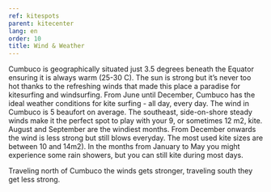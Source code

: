 ```yaml
---
ref: kitespots
parent: kitecenter
lang: en
order: 10
title: Wind & Weather
---
```

Cumbuco is geographically situated just 3.5 degrees beneath the Equator ensuring it is always warm (25-30 C). The sun is strong but it’s never too hot thanks to the refreshing winds that made this place a paradise for kitesurfing and windsurfing. From June until December, Cumbuco has the ideal weather conditions for kite surfing - all day, every day. The wind in Cumbuco is 5 beaufort on average. The southeast, side-on-shore steady winds make it the perfect spot to play with your 9, or sometimes 12 m2, kite. August and September are the windiest months. From December onwards the wind is less strong but still blows everyday. The most used kite sizes are between 10 and 14m2). In the months from January to May you might experience some rain showers, but you can still kite during most days.

Traveling north of Cumbuco the winds gets stronger, traveling south they get less strong.
